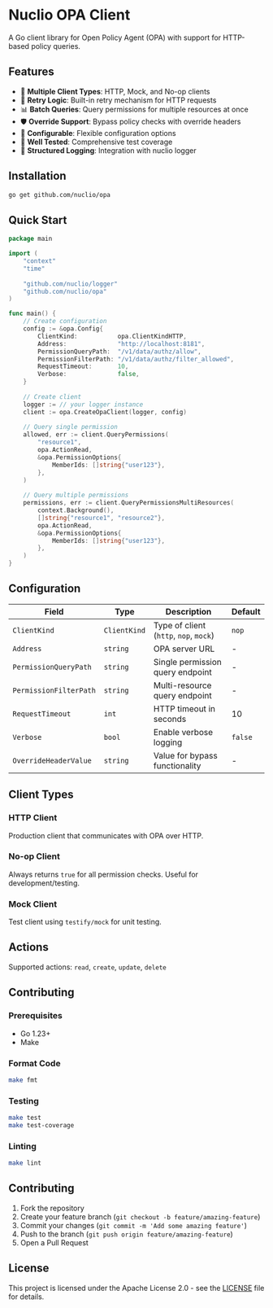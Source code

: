 # Nuclio OPA Client

A Go client library for Open Policy Agent (OPA) with support for HTTP-based policy queries.

## Features

- 🚀 **Multiple Client Types**: HTTP, Mock, and No-op clients
- 🔄 **Retry Logic**: Built-in retry mechanism for HTTP requests
- 📊 **Batch Queries**: Query permissions for multiple resources at once
- 🛡️ **Override Support**: Bypass policy checks with override headers
- 🔧 **Configurable**: Flexible configuration options
- 🧪 **Well Tested**: Comprehensive test coverage
- 📝 **Structured Logging**: Integration with nuclio logger

## Installation

```bash
go get github.com/nuclio/opa
```

## Quick Start

```go
package main

import (
    "context"
    "time"
    
    "github.com/nuclio/logger"
    "github.com/nuclio/opa"
)

func main() {
    // Create configuration
    config := &opa.Config{ 
        ClientKind:           opa.ClientKindHTTP,
        Address:              "http://localhost:8181",
        PermissionQueryPath:  "/v1/data/authz/allow",
        PermissionFilterPath: "/v1/data/authz/filter_allowed",
        RequestTimeout:       10,
        Verbose:              false,
    }
    
    // Create client
    logger := // your logger instance
    client := opa.CreateOpaClient(logger, config)
    
    // Query single permission
    allowed, err := client.QueryPermissions(
        "resource1",
        opa.ActionRead,
        &opa.PermissionOptions{
            MemberIds: []string{"user123"},
        },
    )
    
    // Query multiple permissions
    permissions, err := client.QueryPermissionsMultiResources(
        context.Background(),
        []string{"resource1", "resource2"},
        opa.ActionRead,
        &opa.PermissionOptions{
            MemberIds: []string{"user123"},
        },
    )
}
```

## Configuration

| Field | Type | Description | Default |
|-------|------|-------------|---------|
| `ClientKind` | `ClientKind` | Type of client (`http`, `nop`, `mock`) | `nop` |
| `Address` | `string` | OPA server URL | - |
| `PermissionQueryPath` | `string` | Single permission query endpoint | - |
| `PermissionFilterPath` | `string` | Multi-resource query endpoint | - |
| `RequestTimeout` | `int` | HTTP timeout in seconds | 10 |
| `Verbose` | `bool` | Enable verbose logging | `false` |
| `OverrideHeaderValue` | `string` | Value for bypass functionality | - |

## Client Types

### HTTP Client
Production client that communicates with OPA over HTTP.

### No-op Client  
Always returns `true` for all permission checks. Useful for development/testing.

### Mock Client
Test client using `testify/mock` for unit testing.

## Actions

Supported actions: `read`, `create`, `update`, `delete`

## Contributing

### Prerequisites
- Go 1.23+
- Make

### Format Code
```bash
make fmt
```

### Testing
```bash
make test
make test-coverage
```

### Linting
```bash
make lint
```

## Contributing

1. Fork the repository
2. Create your feature branch (`git checkout -b feature/amazing-feature`)
3. Commit your changes (`git commit -m 'Add some amazing feature'`)
4. Push to the branch (`git push origin feature/amazing-feature`)
5. Open a Pull Request

## License

This project is licensed under the Apache License 2.0 - see the [LICENSE](LICENSE) file for details.
